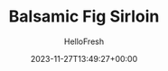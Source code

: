 ---
draft: false # Use this only for setting draft status
hidden: false # Use this to hide unwanted recipes
slug: # <post-title>
title: 'Balsamic Fig Sirloin'
description: "Gettin’ figgy with it! Fig jam, that is. Here, the sweet stuff is paired with balsamic vinegar to create a rich and tangy pan sauce for drizzling over juicy sirloin steaks. Rosemary-roasted potatoes are the perfect accompaniment for swiping up any runaway sauce (and trust us, you won’t want to waste a drop.) There’s also a side of crisp-tender green beans for extra oomph. This dish is bursting with flavors and textures that’ll make your mouth dance."
image: https://img.hellofresh.com/f_auto,fl_lossy,q_auto,w_1200/hellofresh_s3/image/balsamic-fig-sirloin-6a4e1f84.jpg
date: 2023-11-27T13:49:27+00:00
author: HelloFresh

tags: []
categories: "main course"
cuisines: "American"
allergens: ['Milk']

calories: 660
preptime: ['40 minutes']
cooktime: # 180 = 3 Hours | In minutes
totaltime: PT40M
servings: 2

links:
  - description: "Gettin’ figgy with it! Fig jam, that is. Here, the sweet stuff is paired with balsamic vinegar to create a rich and tangy pan sauce for drizzling over juicy sirloin steaks. Rosemary-roasted potatoes are the perfect accompaniment for swiping up any runaway sauce (and trust us, you won’t want to waste a drop.) There’s also a side of crisp-tender green beans for extra oomph. This dish is bursting with flavors and textures that’ll make your mouth dance."
    website: https://www.hellofresh.com/recipes/balsamic-fig-sirloin-5d8a1e1b896cd855e64c206d
    image: https://img.hellofresh.com/f_auto,fl_lossy,q_auto,w_1200/hellofresh_s3/image/balsamic-fig-sirloin-6a4e1f84.jpg
 
weight: # 1 | You can add weight to some posts to override the default sorting (date descending)

comments: false # Keep False

ingredients: ['12 ounce Fingerling Potatoes', '¼ ounce Rosemary', '1 unit Shallot', '2 clove Garlic', '6 ounce Green Beans', '14 ounce Sirloin Steak', '5 teaspoon Balsamic Vinegar', '1 unit Beef Stock Concentrate', '2 tablespoon Fig Jam', '1 tablespoon Olive Oil', '1 tablespoon Vegetable Oil', '1 tablespoon Butter', ' Salt', ' Pepper']

instructionTitles: ['Prep', 'Roast Potatoes', 'Roast Green Beans', 'Cook Steak', 'Make Sauce', 'Serve']
instructions: ['Adjust racks to top and middle positions and preheat oven to 425 degrees. Wash and dry all produce. Halve potatoes lengthwise. Strip rosemary leaves from stems; chop leaves. Halve, peel, and mince half the shallot (mince whole shallot for 4 servings). Slice garlic.', 'On a baking sheet, toss potatoes with a large drizzle of olive oil, a pinch of chopped rosemary, pepper, and a few big pinches of salt. Roast on top rack until tender and lightly crisped, 20-25 minutes.', 'On a second baking sheet, toss green beans and garlic with a drizzle of olive oil, salt, and pepper. Once potatoes have roasted for 10 minutes, place green beans on middle rack. Roast until tender, 12-15 minutes.', 'Meanwhile, pat steak dry with paper towels. Season generously all over with salt and pepper. Heat a large drizzle of oil in a large pan over medium-high heat. Add steak and cook until browned but not yet cooked through, 3-6 minutes per side. Turn off heat; wipe out pan. Transfer steak to sheet with green beans; roast until steak is cooked to desired doneness, 4-7 minutes. (If green beans finish first, remove from sheet and continue roasting steak.) Set steak aside to rest.', 'Heat a drizzle of oil in pan used for steak over medium-high heat. Stir in minced shallot and a pinch of remaining chopped rosemary. Cook, stirring, until fragrant, 30-60 seconds. Stir in ¼ cup water (⅓ cup for 4 servings), half the vinegar (use all for 4), stock concentrate, and jam. Bring to a simmer and cook until thickened, 2-3 minutes. Turn off heat. Stir in 1 TBSP butter until melted. Season with salt and pepper.', 'Slice steak against the grain. Divide between plates with potatoes and green beans. Top steak with sauce.']
---